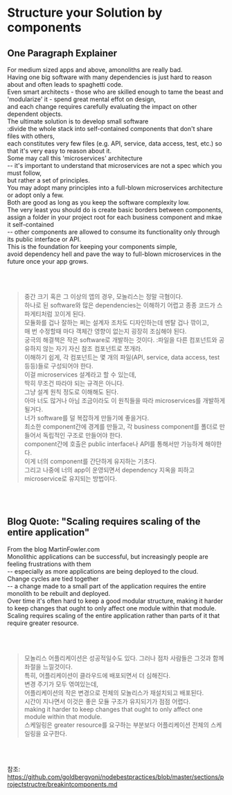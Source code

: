 # Structure your Solution by components

## One Paragraph Explainer
For medium sized apps and above, amonoliths are really bad. <br>
Having one big software with many dependencies is just hard to reason about and often leads to spaghetti code. <br>
Even smart architects - those who are skilled enough to tame the beast and 'modularize' it - spend great mental effot on design, <br>
and each change requires carefully evaluating the impact on other dependent objects. <br>
The ultimate solution is to develop small software <br>
:divide the whole stack into self-contained components that don't share files with others, <br>
each constitutes very few files (e.g. API, service, data access, test, etc.) so that it's very easy to reason about it. <br>
Some may call this 'microservices' architecture <br>
-- it's important to understand that microservices are not a spec which you must follow, <br>
but rather a set of principles. <br>
You may adopt many principles into a full-blown microservices architecture or adopt only a few. <br>
Both are good as long as you keep the software complexity low. <br>
The very least you should do is create basic borders between components, <br>
assign a folder in your project root for each business component and mkae it self-contained <br>
-- other components are allowed to consume its functionality only through its public interface or API.  <br>
This is the foundation for keeping your components simple, <br>
avoid dependency hell and pave the way to full-blown microservices in the future once your app grows. <br>

<br>
<br>

> 중간 크기 혹은 그 이상의 앱의 경우, 모놀리스는 정말 극혐이다. <br>
> 하나로 된 software와 많은 dependencies는 이해하기 어렵고 종종 코드가 스파게티처럼 꼬이게 된다. <br>
> 모듈화를 겁나 잘하는 쩌는 설계자 조차도 디자인하는데 멘탈 겁나 깎이고, <br>
> 매 번 수정할때 마다 객체간 영향이 없는지 굉장히 조심해야 된다. <br>
> 궁극의 해결책은 작은 software로 개발하는 것이다. :파일을 다른 컴포넌트와 공유하지 않는 자기 자신 참조 컴포넌트로 쪼개라. <br>
> 이해하기 쉽게, 각 컴포넌트는 몇 개의 파일(API, service, data access, test 등등)들로 구성되어야 한다. <br>
> 이걸 microservices 설계라고 할 수 있는데, <br>
> 딱히 무조건 따라야 되는 규격은 아니다. <br>
> 그냥 설계 원칙 정도로 이해해도 된다. <br>
> 아마 너도 많거나 아님 조금이라도 이 원칙들을 따라 microservices를 개발하게 될거다. <br>
> 너가 software를 덜 복잡하게 만들기에 좋을거다. <br>
> 최소한 component간에 경계를 만들고, 각 business component를 폴더로 만들어서 독립적인 구조로 만들어야 한다. <br>
> component간에 호출은 public interface나 API를 통해서만 가능하게 해야한다. <br>
> 이게 너의 component를 간단하게 유지하는 기초다.<br>
> 그리고 나중에 너의 app이 운영되면서 dependency 지옥을 피하고 microservice로 유지되는 방법이다. 

<br>
<br>

## Blog Quote: "Scaling requires scaling of the entire application"
From the blog MartinFowler.com <br>
Monolithic applications can be successful, but increasingly people are feeling frustrations with them <br>
-- especially as more applications are being deployed to the cloud. <br>
Change cycles are tied together <br>
-- a change made to a small part of the application requires the entire monolith to be rebuilt and deployed. <br>
Over time it's often hard to keep a good modular structure, making it harder to keep changes that ought to only affect one module within that module. <br>
Scaling requires scaling of the entire application rather than parts of it that require greater resource. <br>

<br>
<br>

> 모놀리스 어플리케이션은 성공적일수도 있다. 그러나 점차 사람들은 그것과 함께 좌절을 느낄것이다. <br>
> 특히, 어플리케이션이 클라우드에 배포되면서 더 심해진다. <br>
> 변경 주기가 모두 엮여있는데, <br>
> 어플리케이션의 작은 변경으로 전체의 모놀리스가 재설치되고 배포된다. <br>
> 시간이 지나면서 이것은 좋은 모듈 구조가 유지되기가 점점 어렵다. <br>
> making it harder to keep changes that ought to only affect one module within that module. <br>
> 스케일링은 greater resource를 요구하는 부분보다 어플리케이션 전체의 스케일링을 요구한다. <br>

<br>
<br>

참조: https://github.com/goldbergyoni/nodebestpractices/blob/master/sections/projectstructre/breakintcomponents.md


